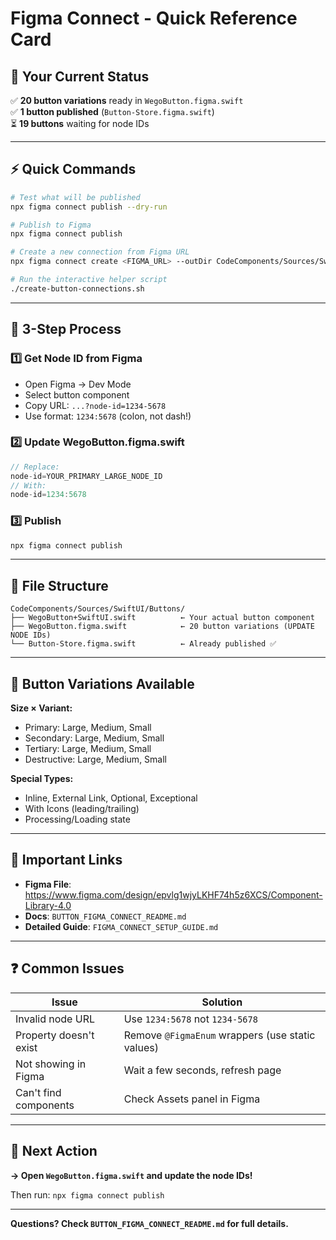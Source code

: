# Figma Connect - Quick Reference Card

## 🎯 Your Current Status

✅ **20 button variations** ready in `WegoButton.figma.swift`  
✅ **1 button published** (`Button-Store.figma.swift`)  
⏳ **19 buttons** waiting for node IDs

---

## ⚡ Quick Commands

```bash
# Test what will be published
npx figma connect publish --dry-run

# Publish to Figma
npx figma connect publish

# Create a new connection from Figma URL
npx figma connect create <FIGMA_URL> --outDir CodeComponents/Sources/SwiftUI/Buttons

# Run the interactive helper script
./create-button-connections.sh
```

---

## 📝 3-Step Process

### 1️⃣ Get Node ID from Figma

- Open Figma → Dev Mode
- Select button component
- Copy URL: `...?node-id=1234-5678`
- Use format: `1234:5678` (colon, not dash!)

### 2️⃣ Update WegoButton.figma.swift

```swift
// Replace:
node-id=YOUR_PRIMARY_LARGE_NODE_ID
// With:
node-id=1234:5678
```

### 3️⃣ Publish

```bash
npx figma connect publish
```

---

## 📂 File Structure

```
CodeComponents/Sources/SwiftUI/Buttons/
├── WegoButton+SwiftUI.swift          ← Your actual button component
├── WegoButton.figma.swift            ← 20 button variations (UPDATE NODE IDs)
└── Button-Store.figma.swift          ← Already published ✅
```

---

## 🎨 Button Variations Available

**Size × Variant:**

- Primary: Large, Medium, Small
- Secondary: Large, Medium, Small
- Tertiary: Large, Medium, Small
- Destructive: Large, Medium, Small

**Special Types:**

- Inline, External Link, Optional, Exceptional
- With Icons (leading/trailing)
- Processing/Loading state

---

## 🔗 Important Links

- **Figma File**: https://www.figma.com/design/epvlg1wjyLKHF74h5z6XCS/Component-Library-4.0
- **Docs**: `BUTTON_FIGMA_CONNECT_README.md`
- **Detailed Guide**: `FIGMA_CONNECT_SETUP_GUIDE.md`

---

## ❓ Common Issues

| Issue                  | Solution                                         |
| ---------------------- | ------------------------------------------------ |
| Invalid node URL       | Use `1234:5678` not `1234-5678`                  |
| Property doesn't exist | Remove `@FigmaEnum` wrappers (use static values) |
| Not showing in Figma   | Wait a few seconds, refresh page                 |
| Can't find components  | Check Assets panel in Figma                      |

---

## 🎯 Next Action

**→ Open `WegoButton.figma.swift` and update the node IDs!**

Then run: `npx figma connect publish`

---

**Questions? Check `BUTTON_FIGMA_CONNECT_README.md` for full details.**
